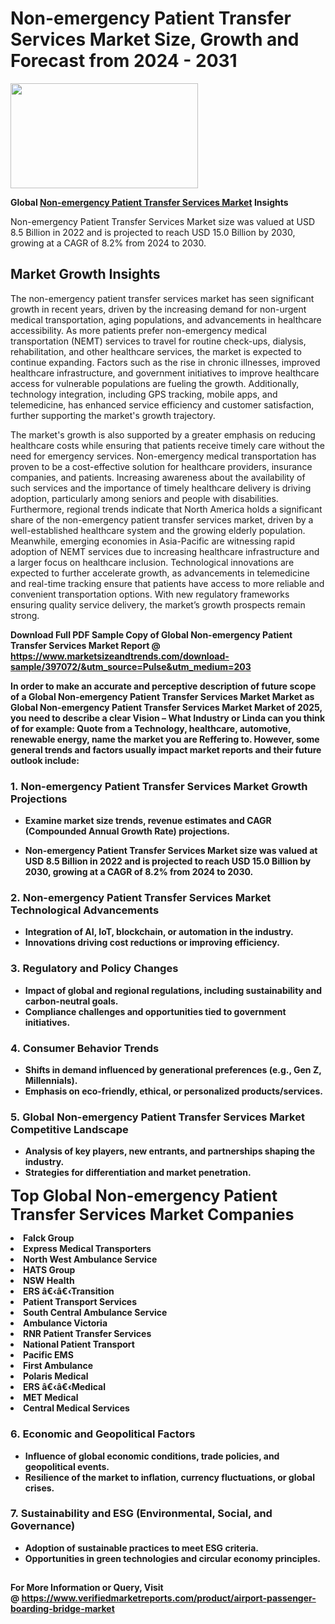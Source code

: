 <H1>Non-emergency Patient Transfer Services Market Size, Growth and Forecast from 2024 - 2031</H1><img class="aligncenter size-medium wp-image-584254" src="https://thirdeyenews.in/wp-content/uploads/2024/09/Global-Market-Research-300x168.jpeg" alt="" width="300" height="168" /><p><strong>Global&nbsp;<a href="https://www.marketsizeandtrends.com/download-sample/397072/&amp;utm_source=Pulse&amp;utm_medium=203">Non-emergency Patient Transfer Services Market</a> Insights</strong></p><p>Non-emergency Patient Transfer Services Market size was valued at USD 8.5 Billion in 2022 and is projected to reach USD 15.0 Billion by 2030, growing at a CAGR of 8.2% from 2024 to 2030.</p><p><h2>Market Growth Insights</h2> <p>The non-emergency patient transfer services market has seen significant growth in recent years, driven by the increasing demand for non-urgent medical transportation, aging populations, and advancements in healthcare accessibility. As more patients prefer non-emergency medical transportation (NEMT) services to travel for routine check-ups, dialysis, rehabilitation, and other healthcare services, the market is expected to continue expanding. Factors such as the rise in chronic illnesses, improved healthcare infrastructure, and government initiatives to improve healthcare access for vulnerable populations are fueling the growth. Additionally, technology integration, including GPS tracking, mobile apps, and telemedicine, has enhanced service efficiency and customer satisfaction, further supporting the market's growth trajectory.</p> <p><strong></strong></p> <p>The market's growth is also supported by a greater emphasis on reducing healthcare costs while ensuring that patients receive timely care without the need for emergency services. Non-emergency medical transportation has proven to be a cost-effective solution for healthcare providers, insurance companies, and patients. Increasing awareness about the availability of such services and the importance of timely healthcare delivery is driving adoption, particularly among seniors and people with disabilities. Furthermore, regional trends indicate that North America holds a significant share of the non-emergency patient transfer services market, driven by a well-established healthcare system and the growing elderly population. Meanwhile, emerging economies in Asia-Pacific are witnessing rapid adoption of NEMT services due to increasing healthcare infrastructure and a larger focus on healthcare inclusion. Technological innovations are expected to further accelerate growth, as advancements in telemedicine and real-time tracking ensure that patients have access to more reliable and convenient transportation options. With new regulatory frameworks ensuring quality service delivery, the market’s growth prospects remain strong. <p><strong></p><p><span class=""><strong>Download Full PDF Sample Copy of Global Non-emergency Patient Transfer Services Market Report</strong> @ <a href="https://www.marketsizeandtrends.com/download-sample/397072/&amp;utm_source=Pulse&amp;utm_medium=203" target="_blank">https://www.marketsizeandtrends.com/download-sample/397072/&amp;utm_source=Pulse&amp;utm_medium=203</a></span></p><p>In order to make an accurate and perceptive description of future scope of a Global&nbsp;Non-emergency Patient Transfer Services Market Market as Global&nbsp;Non-emergency Patient Transfer Services Market Market of 2025, you need to describe a clear Vision &ndash; What Industry or Linda can you think of for example: Quote from a Technology, healthcare, automotive, renewable energy, name the market you are Reffering to. However, some general trends and factors usually impact market reports and their future outlook include:</p><h3>1.&nbsp;<strong>Non-emergency Patient Transfer Services Market Growth Projections</strong></h3><ul><li>Examine market size trends, revenue estimates and CAGR (Compounded Annual Growth Rate) projections.</li><li><p>Non-emergency Patient Transfer Services Market size was valued at USD 8.5 Billion in 2022 and is projected to reach USD 15.0 Billion by 2030, growing at a CAGR of 8.2% from 2024 to 2030.</p></li></ul><h3>2.&nbsp;<strong>Non-emergency Patient Transfer Services Market Technological Advancements</strong></h3><ul><li>Integration of AI, IoT, blockchain, or automation in the industry.</li><li>Innovations driving cost reductions or improving efficiency.</li></ul><h3>3.&nbsp;<strong>Regulatory and Policy Changes</strong></h3><ul><li>Impact of global and regional regulations, including sustainability and carbon-neutral goals.</li><li>Compliance challenges and opportunities tied to government initiatives.</li></ul><h3>4.&nbsp;<strong>Consumer Behavior Trends</strong></h3><ul><li>Shifts in demand influenced by generational preferences (e.g., Gen Z, Millennials).</li><li>Emphasis on eco-friendly, ethical, or personalized products/services.</li></ul><h3>5.&nbsp;<strong>Global Non-emergency Patient Transfer Services Market Competitive Landscape</strong></h3><ul><li>Analysis of key players, new entrants, and partnerships shaping the industry.</li><li>Strategies for differentiation and market penetration.</li></ul><p data-pm-slice="1 1 []"><span style="color: inherit; font-family: inherit; font-size: 25px;">Top Global Non-emergency Patient Transfer Services Market Companies</span></p><div class="" data-test-id=""><p><li>Falck Group</li><li> Express Medical Transporters</li><li> North West Ambulance Service</li><li> HATS Group</li><li> NSW Health</li><li> ERS â€‹â€‹Transition</li><li> Patient Transport Services</li><li> South Central Ambulance Service</li><li> Ambulance Victoria</li><li> RNR Patient Transfer Services</li><li> National Patient Transport</li><li> Pacific EMS</li><li> First Ambulance</li><li> Polaris Medical</li><li> ERS â€‹â€‹Medical</li><li> MET Medical</li><li> Central Medical Services</li></p></div><h3>6.&nbsp;<strong>Economic and Geopolitical Factors</strong></h3><ul><li>Influence of global economic conditions, trade policies, and geopolitical events.</li><li>Resilience of the market to inflation, currency fluctuations, or global crises.</li></ul><h3>7.&nbsp;<strong>Sustainability and ESG (Environmental, Social, and Governance)</strong></h3><ul><li>Adoption of sustainable practices to meet ESG criteria.</li><li>Opportunities in green technologies and circular economy principles.</li></ul><h2><strong style="font-size: 14px;">For More Information or Query, Visit @&nbsp;</strong><a style="background-color: #ffffff; font-size: 14px;" href="https://www.marketsizeandtrends.com/report/non-emergency-patient-transfer-services-market/" target="_blank">https://www.verifiedmarketreports.com/product/airport-passenger-boarding-bridge-market</a></h2>
